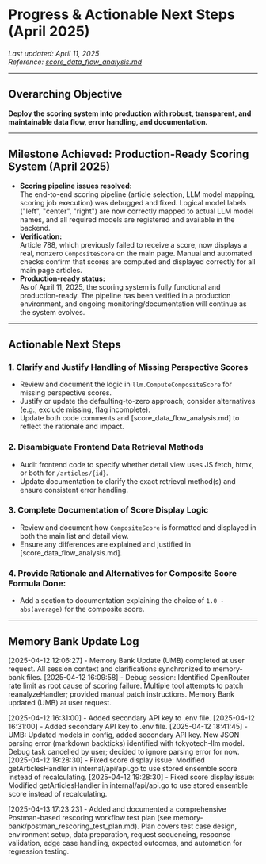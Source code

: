 # Progress & Actionable Next Steps (April 2025)

_Last updated: April 11, 2025_  
_Reference: [score_data_flow_analysis.md](../score_data_flow_analysis.md)_

---

## Overarching Objective

**Deploy the scoring system into production with robust, transparent, and maintainable data flow, error handling, and documentation.**

---

## Milestone Achieved: Production-Ready Scoring System (April 2025)

- **Scoring pipeline issues resolved:**  
  The end-to-end scoring pipeline (article selection, LLM model mapping, scoring job execution) was debugged and fixed. Logical model labels ("left", "center", "right") are now correctly mapped to actual LLM model names, and all required models are registered and available in the backend.
- **Verification:**  
  Article 788, which previously failed to receive a score, now displays a real, nonzero `CompositeScore` on the main page. Manual and automated checks confirm that scores are computed and displayed correctly for all main page articles.
- **Production-ready status:**  
  As of April 11, 2025, the scoring system is fully functional and production-ready. The pipeline has been verified in a production environment, and ongoing monitoring/documentation will continue as the system evolves.

---

## Actionable Next Steps

### 1. Clarify and Justify Handling of Missing Perspective Scores
- Review and document the logic in `llm.ComputeCompositeScore` for missing perspective scores.
- Justify or update the defaulting-to-zero approach; consider alternatives (e.g., exclude missing, flag incomplete).
- Update both code comments and [score_data_flow_analysis.md] to reflect the rationale and impact.

### 2. Disambiguate Frontend Data Retrieval Methods
- Audit frontend code to specify whether detail view uses JS fetch, htmx, or both for `/articles/{id}`.
- Update documentation to clarify the exact retrieval method(s) and ensure consistent error handling.

### 3. Complete Documentation of Score Display Logic
- Review and document how `CompositeScore` is formatted and displayed in both the main list and detail view.
- Ensure any differences are explained and justified in [score_data_flow_analysis.md].

### 4. Provide Rationale and Alternatives for Composite Score Formula **Done:**
- Add a section to documentation explaining the choice of `1.0 - abs(average)` for the composite score.

---

## Memory Bank Update Log

[2025-04-12 12:06:27] - Memory Bank Update (UMB) completed at user request. All session context and clarifications synchronized to memory-bank files.
[2025-04-12 16:09:58] - Debug session: Identified OpenRouter rate limit as root cause of scoring failure. Multiple tool attempts to patch reanalyzeHandler; provided manual patch instructions. Memory Bank updated (UMB) at user request.

[2025-04-12 16:31:00] - Added secondary API key to .env file.
[2025-04-12 16:31:00] - Added secondary API key to .env file.
[2025-04-12 18:41:45] - UMB: Updated models in config, added secondary API key. New JSON parsing error (markdown backticks) identified with tokyotech-llm model. Debug task cancelled by user; decided to ignore parsing error for now.
[2025-04-12 19:28:30] - Fixed score display issue: Modified getArticlesHandler in internal/api/api.go to use stored ensemble score instead of recalculating.
[2025-04-12 19:28:30] - Fixed score display issue: Modified getArticlesHandler in internal/api/api.go to use stored ensemble score instead of recalculating.

[2025-04-13 17:23:23] - Added and documented a comprehensive Postman-based rescoring workflow test plan (see memory-bank/postman_rescoring_test_plan.md). Plan covers test case design, environment setup, data preparation, request sequencing, response validation, edge case handling, expected outcomes, and automation for regression testing.
